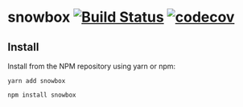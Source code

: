 # snowbox [![Build Status](https://travis-ci.com/lgnstn/snowbox.svg?token=zumutzpE5vDCf9MWzK4s&branch=master)](https://travis-ci.com/lgnstn/snowbox) [![codecov](https://codecov.io/gh/lgnstn/snowbox/branch/master/graph/badge.svg)](https://codecov.io/gh/lgnstn/snowbox)

## Install

Install from the NPM repository using yarn or npm:

```shell
yarn add snowbox
```

```shell
npm install snowbox
```
